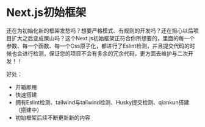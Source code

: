 # Next.js初始框架

还在为初始化新的框架发愁吗？想要严格模式、有规则的开发吗？还在担心以后项目扩大之后变成屎山吗？这个Next.js初始框架正符合你所想要的，里面的每一个参数、每一个函数、每一个Css原子化，都进行了Eslint检测，并且提交代码的时候也会进行检测，保证您的项目不会有多余的冗余代码，更方面去维护与二次开发！！

好处：

- 开箱即用
- 快速搭建
- 拥有Eslint检测、tailwind与tailwind检测、Husky提交检测、qiankun搭建（搭建中）
- 初始框架后续不断更新新的内容
